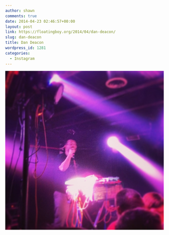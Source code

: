 ```yaml
---
author: shawn
comments: true
date: 2014-04-23 02:46:57+00:00
layout: post
link: https://floatingboy.org/2014/04/dan-deacon/
slug: dan-deacon
title: Dan Deacon
wordpress_id: 1281
categories:
  - Instagram
---
```


[![Dan Deacon](/assets/media/2014/04/683dafc0ca8f11e38ed80002c9f12f50_8.jpg)](/assets/media/2014/04/683dafc0ca8f11e38ed80002c9f12f50_8.jpg)
